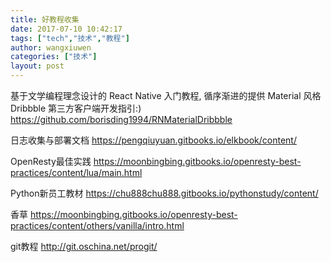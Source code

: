 ```yaml
---
title: 好教程收集
date: 2017-07-10 10:42:17
tags: ["tech","技术","教程"]
author: wangxiuwen
categories: ["技术"]
layout: post
---
```


基于文学编程理念设计的 React Native 入门教程, 循序渐进的提供 Material 风格 Dribbble 第三方客户端开发指引:)
https://github.com/borisding1994/RNMaterialDribbble

日志收集与部署文档
https://pengqiuyuan.gitbooks.io/elkbook/content/


OpenResty最佳实践
https://moonbingbing.gitbooks.io/openresty-best-practices/content/lua/main.html

Python新员工教材
https://chu888chu888.gitbooks.io/pythonstudy/content/

香草
https://moonbingbing.gitbooks.io/openresty-best-practices/content/others/vanilla/intro.html


git教程
http://git.oschina.net/progit/